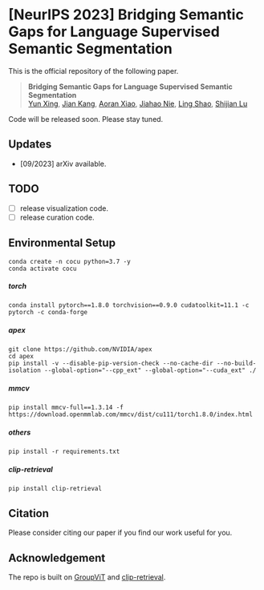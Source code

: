 # [NeurIPS 2023] Bridging Semantic Gaps for Language Supervised Semantic Segmentation

This is the official repository of the following paper.
> **Bridging Semantic Gaps for Language Supervised Semantic Segmentation**<br>
> [Yun Xing](https://scholar.google.com/citations?user=uOAYTXoAAAAJ&hl=en&oi=ao), [Jian Kang](https://www.linkedin.com/in/alan-kang-6497b5239), [Aoran Xiao](https://scholar.google.com/citations?user=yGKsEpAAAAAJ&hl=en), [Jiahao Nie](https://niejiahao1998.github.io/), [Ling Shao](https://scholar.google.com/citations?user=z84rLjoAAAAJ&hl=zh-CN&oi=ao), [Shijian Lu](https://scholar.google.com/citations?user=uYmK-A0AAAAJ&hl=en&oi=ao)<br>

Code will be released soon. Please stay tuned.

## Updates

- [09/2023] arXiv available.

## TODO
- [ ] release visualization code.
- [ ] release curation code.

## Environmental Setup
```
conda create -n cocu python=3.7 -y
conda activate cocu
```
##### torch
```
conda install pytorch==1.8.0 torchvision==0.9.0 cudatoolkit=11.1 -c pytorch -c conda-forge
```
##### apex
```
git clone https://github.com/NVIDIA/apex
cd apex
pip install -v --disable-pip-version-check --no-cache-dir --no-build-isolation --global-option="--cpp_ext" --global-option="--cuda_ext" ./
```
##### mmcv
```
pip install mmcv-full==1.3.14 -f https://download.openmmlab.com/mmcv/dist/cu111/torch1.8.0/index.html
```
##### others
```
pip install -r requirements.txt
```
##### clip-retrieval
```
pip install clip-retrieval
```

## Citation

Please consider citing our paper if you find our work useful for you.

## Acknowledgement

The repo is built on [GroupViT](https://github.com/NVlabs/GroupViT) and [clip-retrieval](https://github.com/rom1504/clip-retrieval).
